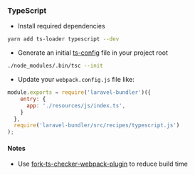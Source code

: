 ### TypeScript

* Install required dependencies

```bash
yarn add ts-loader typescript --dev
```

* Generate an initial [ts-config](https://www.typescriptlang.org/docs/handbook/tsconfig-json.html) file in your project
  root

```bash
./node_modules/.bin/tsc --init
```

* Update your `webpack.config.js` file like:

```js
module.exports = require('laravel-bundler')({
    entry: {
      app: './resources/js/index.ts',
    }
  },
  require('laravel-bundler/src/recipes/typescript.js')
);
```

#### Notes

* Use [fork-ts-checker-webpack-plugin](https://www.npmjs.com/package/fork-ts-checker-webpack-plugin) to reduce build
  time
